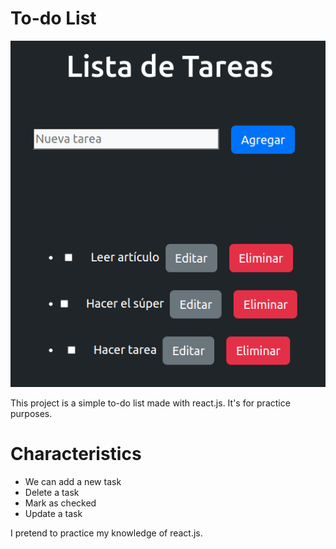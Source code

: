 # To-do List 

![to-do list](/todo-list.png)

This project is a simple to-do list made with react.js. It's  for practice purposes.

# Characteristics
* We can add a new task
* Delete a task
* Mark as checked
* Update a task

I pretend to practice my knowledge  of react.js.
